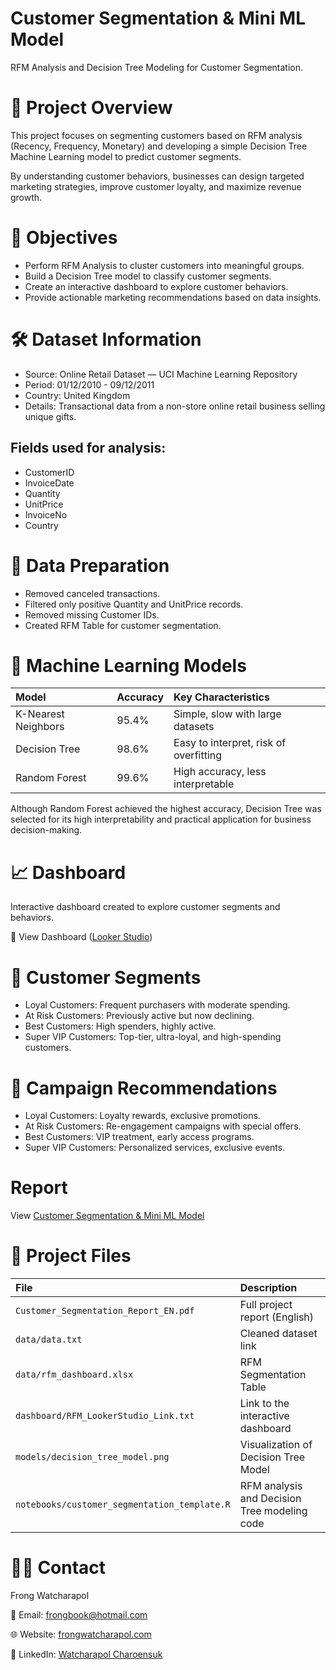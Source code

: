 # Customer Segmentation & Mini ML Model
RFM Analysis and Decision Tree Modeling for Customer Segmentation.

# 📖 Project Overview
This project focuses on segmenting customers based on RFM analysis (Recency, Frequency, Monetary) and developing a simple Decision Tree Machine Learning model to predict customer segments.

By understanding customer behaviors, businesses can design targeted marketing strategies, improve customer loyalty, and maximize revenue growth.

# 🎯 Objectives
- Perform RFM Analysis to cluster customers into meaningful groups.
- Build a Decision Tree model to classify customer segments.
- Create an interactive dashboard to explore customer behaviors.
- Provide actionable marketing recommendations based on data insights.

# 🛠 Dataset Information
- Source: Online Retail Dataset — UCI Machine Learning Repository
- Period: 01/12/2010 - 09/12/2011
- Country: United Kingdom
- Details: Transactional data from a non-store online retail business selling unique gifts.
 ## Fields used for analysis:
 - CustomerID
 - InvoiceDate
 - Quantity
 - UnitPrice
 - InvoiceNo
 - Country

# 🧹 Data Preparation
- Removed canceled transactions.
- Filtered only positive Quantity and UnitPrice records.
- Removed missing Customer IDs.
- Created RFM Table for customer segmentation.

# 🤖 Machine Learning Models

| Model | Accuracy | Key Characteristics |
|:--------|:--------|:--------|
| K-Nearest Neighbors | 95.4% | Simple, slow with large datasets |
| Decision Tree | 98.6% | Easy to interpret, risk of overfitting |
| Random Forest | 99.6% | High accuracy, less interpretable |

Although Random Forest achieved the highest accuracy, 
Decision Tree was selected for its high interpretability 
and practical application for business decision-making.

# 📈 Dashboard
Interactive dashboard created to explore customer segments and behaviors.

🔗 View Dashboard ([Looker Studio](https://lookerstudio.google.com/reporting/e3f177c7-548c-49c8-97cc-18c34a787ad9))

# 🧠 Customer Segments
- Loyal Customers: Frequent purchasers with moderate spending.
- At Risk Customers: Previously active but now declining.
- Best Customers: High spenders, highly active.
- Super VIP Customers: Top-tier, ultra-loyal, and high-spending customers.

# 📢 Campaign Recommendations
- Loyal Customers: Loyalty rewards, exclusive promotions.
- At Risk Customers: Re-engagement campaigns with special offers.
- Best Customers: VIP treatment, early access programs.
- Super VIP Customers: Personalized services, exclusive events.

# Report
View [Customer Segmentation & Mini ML Model](https://drive.google.com/file/d/1suNGfIxiOzB2C_SS0YbmFMCt8eVIcFmS/view?usp=sharing)

# 📂 Project Files
| File | Description |
|:--------|:--------|
| `Customer_Segmentation_Report_EN.pdf` | Full project report (English) |
| `data/data.txt` | Cleaned dataset link |
| `data/rfm_dashboard.xlsx` | RFM Segmentation Table |
| `dashboard/RFM_LookerStudio_Link.txt` | Link to the interactive dashboard |
| `models/decision_tree_model.png` | Visualization of Decision Tree Model |
| `notebooks/customer_segmentation_template.R` | RFM analysis and Decision Tree modeling code |

# 👨‍💻 Contact
Frong Watcharapol

📧 Email: frongbook@hotmail.com

🌐 Website: [frongwatcharapol.com](www.......com)

🔗 LinkedIn: [Watcharapol Charoensuk](www.linkedin.com/in/watcharapol-charoensuk-336b4a342)
